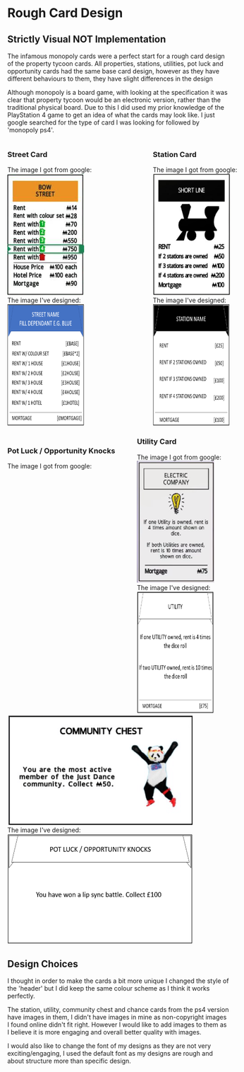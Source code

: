 <h1>Rough Card Design</h1>
<h2>Strictly Visual NOT Implementation</h2>

The infamous monopoly cards were a perfect start for a rough card design of the property tycoon cards. All properties, stations, utilities, pot luck and opportunity cards had the same base card design, however as they have different behaviours to them, they have slight differences in the design

Although monopoly is a board game, with looking at the specification it was clear that property tycoon would be an electronic version, rather than the traditional physical board. Due to this I did used my prior knowledge of the PlayStation 4 game to get an idea of what the cards may look like. I just google searched for the type of card I was looking for followed by 'monopoly ps4'.

<div style = "height:670px">
    <div style = "width:535px;float:left">
        <div style = "width:205px;float:left">
        <h3>Street Card</h3>
        The image I got from google:<br>
        <img src = "street-card-ps4.PNG" style = ""/><br>
        The image I've designed:<br>
        <img src = "street-card-design-v2.png" style = "width:174px;height:275px"/>
        </div>
        <div style = "width:205px;float:right">
        <h3>Station Card</h3>
        The image I got from google:<br>
        <img src = "station-card-ps4.png" style = "height:275px"/><br>
        The image I've designed:<br>
        <img src = "station-card-design.png" style = "width:174px;height:275px"/>
        </div>
    </div>
    <div style = "width:210px;float:right">
        <h3>Utility Card</h3>
        The image I got from google:<br>
        <img src = "utility-card-ps4.png" style = "height:275px"/><br>
        The image I've designed:<br>
        <img src = "utility-card-design.png" style = "width:174px;height:275px"/>
    </div>
</div>
<div>
    <h3>Pot Luck / Opportunity Knocks</h3>
    The image I got from google:<br>
    <img src = "potluck-opportunityknocks-ps4.png" style = "width:420px;height:250px"/><br>
    The image I've designed:<br>
    <img src = "potluck-opportunityknocks-design.png" style = "width:420px;height:250px"/>
</div>

<h2>Design Choices</h2>
I thought in order to make the cards a bit more unique I changed the style of the 'header' but I did keep the same colour scheme as I think it works perfectly.

The station, utility, community chest and chance cards from the ps4 version have images in them, I didn't have images in mine as non-copyright images I found online didn't fit right. However I would like to add images to them as I believe it is more engaging and overall better quality with images.

I would also like to change the font of my designs as they are not very exciting/engaging, I used the default font as my designs are rough and about structure more than specific design.
